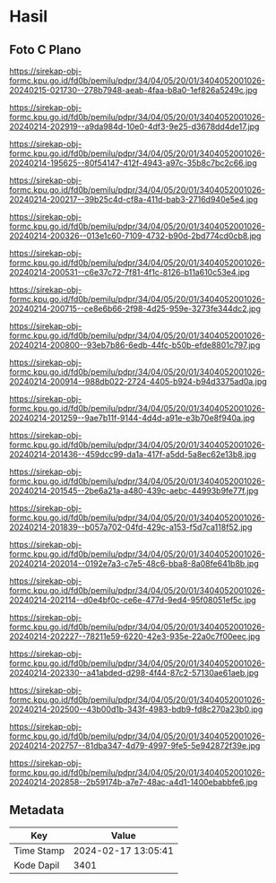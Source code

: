 # Hasil

## Foto C Plano

https://sirekap-obj-formc.kpu.go.id/fd0b/pemilu/pdpr/34/04/05/20/01/3404052001026-20240215-021730--278b7948-aeab-4faa-b8a0-1ef826a5249c.jpg

https://sirekap-obj-formc.kpu.go.id/fd0b/pemilu/pdpr/34/04/05/20/01/3404052001026-20240214-202919--a9da984d-10e0-4df3-9e25-d3678dd4de17.jpg

https://sirekap-obj-formc.kpu.go.id/fd0b/pemilu/pdpr/34/04/05/20/01/3404052001026-20240214-195625--80f54147-412f-4943-a97c-35b8c7bc2c66.jpg

https://sirekap-obj-formc.kpu.go.id/fd0b/pemilu/pdpr/34/04/05/20/01/3404052001026-20240214-200217--39b25c4d-cf8a-411d-bab3-2716d940e5e4.jpg

https://sirekap-obj-formc.kpu.go.id/fd0b/pemilu/pdpr/34/04/05/20/01/3404052001026-20240214-200326--013e1c60-7109-4732-b90d-2bd774cd0cb8.jpg

https://sirekap-obj-formc.kpu.go.id/fd0b/pemilu/pdpr/34/04/05/20/01/3404052001026-20240214-200531--c6e37c72-7f81-4f1c-8126-b11a610c53e4.jpg

https://sirekap-obj-formc.kpu.go.id/fd0b/pemilu/pdpr/34/04/05/20/01/3404052001026-20240214-200715--ce8e6b66-2f98-4d25-959e-3273fe344dc2.jpg

https://sirekap-obj-formc.kpu.go.id/fd0b/pemilu/pdpr/34/04/05/20/01/3404052001026-20240214-200800--93eb7b86-6edb-44fc-b50b-efde8801c797.jpg

https://sirekap-obj-formc.kpu.go.id/fd0b/pemilu/pdpr/34/04/05/20/01/3404052001026-20240214-200914--988db022-2724-4405-b924-b94d3375ad0a.jpg

https://sirekap-obj-formc.kpu.go.id/fd0b/pemilu/pdpr/34/04/05/20/01/3404052001026-20240214-201259--9ae7b11f-9144-4d4d-a91e-e3b70e8f940a.jpg

https://sirekap-obj-formc.kpu.go.id/fd0b/pemilu/pdpr/34/04/05/20/01/3404052001026-20240214-201436--459dcc99-da1a-417f-a5dd-5a8ec62e13b8.jpg

https://sirekap-obj-formc.kpu.go.id/fd0b/pemilu/pdpr/34/04/05/20/01/3404052001026-20240214-201545--2be6a21a-a480-439c-aebc-44993b9fe77f.jpg

https://sirekap-obj-formc.kpu.go.id/fd0b/pemilu/pdpr/34/04/05/20/01/3404052001026-20240214-201839--b057a702-04fd-429c-a153-f5d7ca118f52.jpg

https://sirekap-obj-formc.kpu.go.id/fd0b/pemilu/pdpr/34/04/05/20/01/3404052001026-20240214-202014--0192e7a3-c7e5-48c6-bba8-8a08fe641b8b.jpg

https://sirekap-obj-formc.kpu.go.id/fd0b/pemilu/pdpr/34/04/05/20/01/3404052001026-20240214-202114--d0e4bf0c-ce6e-477d-9ed4-95f08051ef5c.jpg

https://sirekap-obj-formc.kpu.go.id/fd0b/pemilu/pdpr/34/04/05/20/01/3404052001026-20240214-202227--78211e59-6220-42e3-935e-22a0c7f00eec.jpg

https://sirekap-obj-formc.kpu.go.id/fd0b/pemilu/pdpr/34/04/05/20/01/3404052001026-20240214-202330--a41abded-d298-4f44-87c2-57130ae61aeb.jpg

https://sirekap-obj-formc.kpu.go.id/fd0b/pemilu/pdpr/34/04/05/20/01/3404052001026-20240214-202500--43b00d1b-343f-4983-bdb9-fd8c270a23b0.jpg

https://sirekap-obj-formc.kpu.go.id/fd0b/pemilu/pdpr/34/04/05/20/01/3404052001026-20240214-202757--81dba347-4d79-4997-9fe5-5e942872f39e.jpg

https://sirekap-obj-formc.kpu.go.id/fd0b/pemilu/pdpr/34/04/05/20/01/3404052001026-20240214-202858--2b59174b-a7e7-48ac-a4d1-1400ebabbfe6.jpg


## Metadata

| Key        | Value               |
| ---------- | ------------------- |
| Time Stamp | 2024-02-17 13:05:41 |
| Kode Dapil | 3401                |



